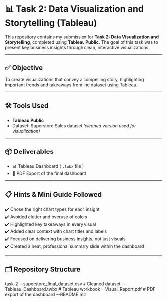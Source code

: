 # 📊 Task 2: Data Visualization and Storytelling (Tableau)

This repository contains my submission for **Task 2: Data Visualization and Storytelling**, completed using **Tableau Public**. The goal of this task was to present key business insights through clean, interactive visualizations.

---

## ✅ Objective

To create visualizations that convey a compelling story, highlighting important trends and takeaways from the dataset using Tableau.

---

## 🛠️ Tools Used

- **Tableau Public**
- Dataset: Superstore Sales dataset *(cleaned version used for visualization)*

---

## 📦 Deliverables

- 📊 Tableau Dashboard ( `.twbx` file )
- 📄 PDF Export of the final dashboard

---

## 📋 Hints & Mini Guide Followed

✔️ Chose the right chart types for each insight  
✔️ Avoided clutter and overuse of colors  
✔️ Highlighted key takeaways in every visual  
✔️ Added clear context with chart titles and labels  
✔️ Focused on delivering business insights, not just visuals  
✔️ Created a neat, professional summary slide within the dashboard  

---

## 🗂️ Repository Structure

task-2
    --superstore_final_dataset.csv # Cleaned dataset
    --Tableau_Dashboard.twbx # Tableau workbook
    --Visual_Report.pdf # PDF export of the dashboard
    --README.md

